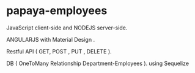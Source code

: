 # papaya-employees

JavaScript client-side and NODEJS server-side.

ANGULARJS with Material Design .

Restful API ( GET, POST , PUT , DELETE ).

DB ( OneToMany Relationship Department-Employees ). using Sequelize

